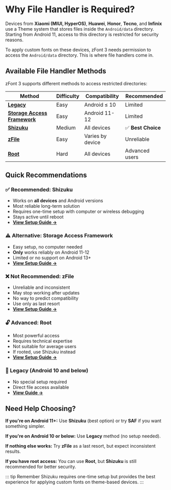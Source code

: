 # Why File Handler is Required?

Devices from **Xiaomi (MIUI, HyperOS)**, **Huawei**, **Honor**, **Tecno**, and **Infinix** use a Theme system that stores files inside the `Android/data` directory. Starting from Android 11, access to this directory is restricted for security reasons.

To apply custom fonts on these devices, zFont 3 needs permission to access the `Android/data` directory. This is where file handlers come in.

## Available File Handler Methods

zFont 3 supports different methods to access restricted directories:

| Method                              | Difficulty | Compatibility    | Recommended       |
|-------------------------------------|------------|------------------|-------------------|
| **[Legacy](legacy)**                | Easy       | Android ≤ 10     | Limited           |
| **[Storage Access Framework](saf)** | Easy       | Android 11-12    | Limited           |
| **[Shizuku](shizuku)**              | Medium     | All devices      | ✅ **Best Choice** |
| **[zFile](zfile)**                  | Easy       | Varies by device | Unreliable        |
| **[Root](root)**                    | Hard       | All devices      | Advanced users    |

## Quick Recommendations

### ✅ Recommended: Shizuku
- Works on **all devices** and Android versions
- Most reliable long-term solution
- Requires one-time setup with computer or wireless debugging
- Stays active until reboot
- **[View Setup Guide →](shizuku)**

### ⚠️ Alternative: Storage Access Framework
- Easy setup, no computer needed
- **Only** works reliably on Android 11-12
- Limited or no support on Android 13+
- **[View Setup Guide →](saf)**

### ❌ Not Recommended: zFile
- Unreliable and inconsistent
- May stop working after updates
- No way to predict compatibility
- Use only as last resort
- **[View Setup Guide →](zfile)**

### 🔓 Advanced: Root
- Most powerful access
- Requires technical expertise
- Not suitable for average users
- If rooted, use Shizuku instead
- **[View Setup Guide →](root)**

### 📱 Legacy (Android 10 and below)
- No special setup required
- Direct file access available
- **[View Guide →](legacy)**

## Need Help Choosing?

**If you're on Android 11+:** Use **Shizuku** (best option) or try **SAF** if you want something simpler.

**If you're on Android 10 or below:** Use **Legacy** method (no setup needed).

**If nothing else works:** Try **zFile** as a last resort, but expect inconsistent results.

**If you have root access:** You can use **Root**, but **Shizuku** is still recommended for better security.

::: tip Remember
Shizuku requires one-time setup but provides the best experience for applying custom fonts on theme-based devices.
:::